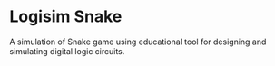 # Logisim Snake
 A simulation of Snake game using educational tool for designing and simulating digital logic circuits.
